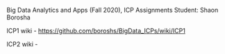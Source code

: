 Big Data Analytics and Apps (Fall 2020), ICP Assignments
Student: Shaon Borosha

ICP1 wiki - https://github.com/boroshs/BigData_ICPs/wiki/ICP1

ICP2 wiki - 
